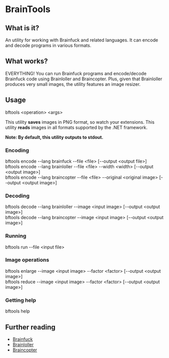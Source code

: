 BrainTools
===========

What is it?
------------
An utility for working with Brainfuck and related languages. It can encode and decode programs in various
formats.

What works?
------------
EVERYTHING! You can run Brainfuck programs and encode/decode Brainfuck code using Brainloller
and Braincopter. Plus, given that Brainloller produces very small images, the utility features
an image resizer.

Usage
------
bftools \<operation\> \<args\>

This utility __saves__ images in PNG format, so watch your extensions.
This utility __reads__ images in all formats supported by the .NET framework.

__Note: By default, this utility outputs to stdout.__

### Encoding
bftools encode --lang brainfuck   --file \<file\> [--output \<output file\>] <br>
bftools encode --lang brainloller --file \<file\> --width \<width\> [--output \<output image\>] <br>
bftools encode --lang braincopter --file \<file\> --original \<original image> [--output \<output image\>]

### Decoding
bftools decode --lang brainloller --image \<input image\> [--output \<output image\>] <br>
bftools decode --lang braincopter --image \<input image\> [--output \<output image\>]

### Running
bftools run --file \<input file\>

### Image operations
bftools enlarge --image \<input image\> --factor \<factor\> [--output \<output image\>] <br>
bftools reduce  --image \<input image\> --factor \<factor\> [--output \<output image\>]

### Getting help
bftools help

Further reading
----------------
- [Brainfuck](http://esolangs.org/wiki/Brainfuck)
- [Brainloller](http://esolangs.org/wiki/Brainloller)
- [Braincopter](http://esolangs.org/wiki/Braincopter)
